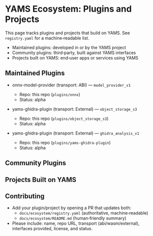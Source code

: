 # YAMS Ecosystem: Plugins and Projects

This page tracks plugins and projects that build on YAMS. See `registry.yaml` for a machine‑readable list.

- Maintained plugins: developed in or by the YAMS project
- Community plugins: third‑party, built against YAMS interfaces
- Projects built on YAMS: end‑user apps or services using YAMS

## Maintained Plugins
- onnx-model-provider (transport: ABI) — `model_provider_v1`
  - Repo: this repo (`plugins/onnx`)
  - Status: alpha

- yams-ghidra-plugin (transport: External) — `object_storage_s3`
  - Repo: this repo (`plugins/object_storage_s3`)
  - Status: alpha

- yams-ghidra-plugin (transport: External) — `ghidra_analysis_v1`
  - Repo: this repo (`plugins/yams-ghidra-plugin`)
  - Status: alpha

## Community Plugins

## Projects Built on YAMS

## Contributing
- Add your plugin/project by opening a PR that updates both:
  - `docs/ecosystem/registry.yaml` (authoritative, machine‑readable)
  - `docs/ecosystem/README.md` (human‑friendly summary)
- Please include: name, repo URL, transport (abi/wasm/external), interfaces provided, license, and status.
